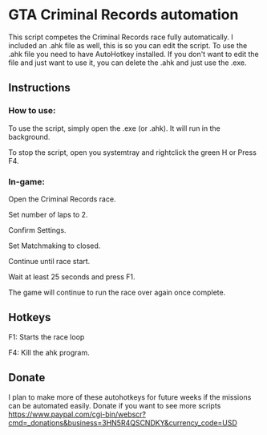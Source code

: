# GTA Criminal Records automation
This script competes the Criminal Records race fully automatically. I included an .ahk file as well, this is so you can edit the script. To use the .ahk file you need to have AutoHotkey installed. If you don't want to edit the file and just want to use it, you can delete the .ahk and just use the .exe.


## Instructions
### How to use:
To use the script, simply open the .exe (or .ahk). It will run in the background.

To stop the script, open you systemtray and rightclick the green H or Press F4.

### In-game:
Open the Criminal Records race.

Set number of laps to 2.

Confirm Settings.

Set Matchmaking to closed.

Continue until race start.

Wait at least 25 seconds and press F1.

The game will continue to run the race over again once complete.


## Hotkeys
F1: Starts the race loop

F4: Kill the ahk program.


## Donate
I plan to make more of these autohotkeys for future weeks if the missions can be automated easily.
Donate if you want to see more scripts
https://www.paypal.com/cgi-bin/webscr?cmd=_donations&business=3HN5R4QSCNDKY&currency_code=USD
